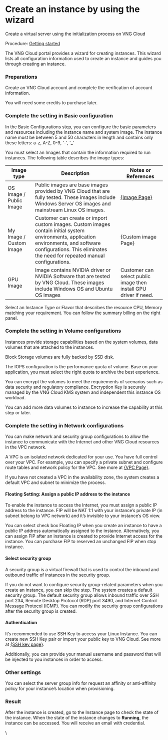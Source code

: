 # Create an instance by using the wizard

Create a virtual server using the initialization process on VNG Cloud

Procedure: [Getting started](../getting-started.md)

The VNG Cloud portal provides a wizard for creating instances. This wizard lists all configuration information used to create an instance and guides you through creating an instance.

### **Preparations** <a href="#createaninstancebyusingthewizard-preparations" id="createaninstancebyusingthewizard-preparations"></a>

Create an VNG Cloud account and complete the verification of account information.

You will need some credits to purchase later.

### **Complete the setting in Basic configuration** <a href="#createaninstancebyusingthewizard-completethesettinginbasicconfiguration" id="createaninstancebyusingthewizard-completethesettinginbasicconfiguration"></a>

In the Basic Configurations step, you can configure the basic parameters and resources including the instance name and system image. The instance name must be between 5 and 50 characters in length and contains only these letters: a-z, A-Z, 0-9, '-', '\_'

You must select an Images that contain the information required to run instances. The following table describes the image types:

| **Image type**          | **Description**                                                                                                                                                                                                     | **Notes or References**                                           |
| ----------------------- | ------------------------------------------------------------------------------------------------------------------------------------------------------------------------------------------------------------------- | ----------------------------------------------------------------- |
| OS Image / Public Image | Public images are base images provided by VNG Cloud that are fully tested. These images include Windows Server OS images and mainstream Linux OS images.                                                            | [{Image Page}](../image.md)                                       |
| My Image / Custom Image | Customer can create or import custom images. Custom images contain initial system environments, application environments, and software configurations. This eliminates the need for repeated manual configurations. | {Custom image Page}                                               |
| GPU Image               | Image contains NVIDIA driver or NVIDIA Software that are tested by VNG Cloud. These images include Windows OS and Ubuntu OS images                                                                                  | Customer can select public image then install GPU driver if need. |

Select an Instance Type or Flavor that describes the resource CPU, Memory matching your requirement. You can follow the summary billing on the right panel.

### **Complete the setting in Volume configurations** <a href="#createaninstancebyusingthewizard-completethesettinginvolumeconfigurations" id="createaninstancebyusingthewizard-completethesettinginvolumeconfigurations"></a>

Instances provide storage capabilities based on the system volumes, data volumes that are attached to the instances.

Block Storage volumes are fully backed by SSD disk.

The IOPS configuration is the performance quota of volume. Base on your application, you must select the right quota to archive the best experience.

You can encrypt the volumes to meet the requirements of scenarios such as data security and regulatory compliance. Encryption Key is securely managed by the VNG Cloud KMS system and independent this instance OS workload.

You can add more data volumes to instance to increase the capability at this step or later.

### **Complete the setting in Network configurations** <a href="#createaninstancebyusingthewizard-completethesettinginnetworkconfigurations" id="createaninstancebyusingthewizard-completethesettinginnetworkconfigurations"></a>

You can make network and security group configurations to allow the instance to communicate with the Internet and other VNG Cloud resources in the VPC network.

A VPC is an isolated network dedicated for your use. You have full control over your VPC. For example, you can specify a private subnet and configure route tables and network policy for the VPC. See more at [{VPC Page}](../vpc/virtual-private-cloud-vpc.md).

If you have not created a VPC in the availability zone, the system creates a default VPC and subnet to minimize the process.

#### Floating Setting: Assign a public IP address to the instance <a href="#createaninstancebyusingthewizard-floatingsetting-assignapublicipaddresstotheinstance" id="createaninstancebyusingthewizard-floatingsetting-assignapublicipaddresstotheinstance"></a>

To enable the instance to access the Internet, you must assign a public IP address to the instance. FIP will be NAT 1:1 with your instance’s private IP (in subnet belong to VPC network) and it’s invisible to your instance’s OS view.

You can select check box Floating IP when you create an instance to have a public IP address automatically assigned to the instance. Alternatively, you can assign FIP after an instance is created to provide Internet access for the instance. You can purchase FIP to reserved an unchanged FIP when stop instance.

#### Select security group <a href="#createaninstancebyusingthewizard-selectsecuritygroup" id="createaninstancebyusingthewizard-selectsecuritygroup"></a>

A security group is a virtual firewall that is used to control the inbound and outbound traffic of instances in the security group.

If you do not want to configure security group-related parameters when you create an instance, you can skip the step. The system creates a default security group. The default security group allows inbound traffic over SSH port 234, Remote Desktop Protocol (RDP) port 3490, and Internet Control Message Protocol (ICMP). You can modify the security group configurations after the security group is created.

#### Authentication <a href="#createaninstancebyusingthewizard-authentication" id="createaninstancebyusingthewizard-authentication"></a>

It’s recommended to use SSH Key to access your Linux Instance. You can create new SSH Key pair or import your public key to VNG Cloud. See more at [{SSH key page}](../security/ssh-key-key-pairs.md).

Additionally, you can provide your manual username and password that will be injected to you instances in order to access.

### **Other settings** <a href="#createaninstancebyusingthewizard-othersettings" id="createaninstancebyusingthewizard-othersettings"></a>

You can select the server group info for request an affinity or anti-affinity policy for your instance’s location when provisioning.

### **Result** <a href="#createaninstancebyusingthewizard-result" id="createaninstancebyusingthewizard-result"></a>

After the instance is created, go to the Instance page to check the state of the instance. When the state of the instance changes to **Running**, the instance can be accessed. You will receive an email with credential.

\
